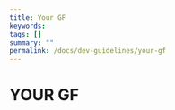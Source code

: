 ```yaml
---
title: Your GF
keywords:
tags: []
summary: ""
permalink: /docs/dev-guidelines/your-gf
---
```


# YOUR GF

